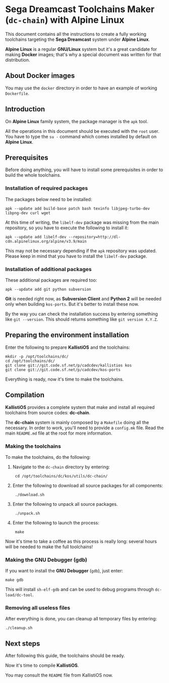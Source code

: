 # Sega Dreamcast Toolchains Maker (`dc-chain`) with Alpine Linux #

This document contains all the instructions to create a fully working
toolchains targeting the **Sega Dreamcast** system under **Alpine Linux**.

**Alpine Linux** is a regular **GNU/Linux** system but it's a great candidate
for making **Docker** images; that's why a special document was written for
that distribution.

## About Docker images ##

You may use the `docker` directory in order to have an example of working
`Dockerfile`.

## Introduction ##

On **Alpine Linux** family system, the package manager is the `apk` tool.

All the operations in this document should be executed with the `root` user. 
You have to type the `su -` command which comes installed by default on
**Alpine Linux**.

## Prerequisites ##

Before doing anything, you will have to install some prerequisites in order to
build the whole toolchains.

### Installation of required packages ###

The packages below need to be installed:

	apk --update add build-base patch bash texinfo libjpeg-turbo-dev libpng-dev	curl wget
	
At this time of writing, the `libelf-dev` package was missing from the main
repository, so you have to execute the following to install it:

	apk --update add libelf-dev --repository=http://dl-cdn.alpinelinux.org/alpine/v3.9/main

This may not be necessary depending if the `apk` repository was updated. Please
keep in mind that you have to install the `libelf-dev` package.

### Installation of additional packages ###

These additional packages are required too:

	apk --update add git python subversion

**Git** is needed right now, as **Subversion Client** and **Python 2** will be
needed only when building `kos-ports`. But it's better to install these now.

By the way you can check the installation success by entering something like
`git --version`. This should returns something like `git version X.Y.Z`.

## Preparing the environment installation ##

Enter the following to prepare **KallistiOS** and the toolchains:

	mkdir -p /opt/toolchains/dc/
	cd /opt/toolchains/dc/
	git clone git://git.code.sf.net/p/cadcdev/kallistios kos
	git clone git://git.code.sf.net/p/cadcdev/kos-ports

Everything is ready, now it's time to make the toolchains.

## Compilation ##

**KallistiOS** provides a complete system that make and install all required
toolchains from source codes: **dc-chain**.

The **dc-chain** system is mainly composed by a `Makefile` doing all the
necessary. In order to work, you'll need to provide a `config.mk` file. Read
the main `README.md` file at the root for more information.

### Making the toolchains ###

To make the toolchains, do the following:

1. Navigate to the `dc-chain` directory by entering:

		cd /opt/toolchains/dc/kos/utils/dc-chain/
	
2. Enter the following to download all source packages for all components:

		./download.sh

3. Enter the following to unpack all source packages.

		./unpack.sh

4. Enter the following to launch the process:

		make

Now it's time to take a coffee as this process is really long: several hours
will be needed to make the full toolchains!

### Making the GNU Debugger (gdb) ###

If you want to install the **GNU Debugger** (`gdb`), just enter:

	make gdb

This will install `sh-elf-gdb` and can be used to debug programs through
`dc-load/dc-tool`.

### Removing all useless files ###

After everything is done, you can cleanup all temporary files by entering:

	./cleanup.sh

## Next steps ##

After following this guide, the toolchains should be ready.

Now it's time to compile **KallistiOS**.

You may consult the `README` file from KallistiOS now.
